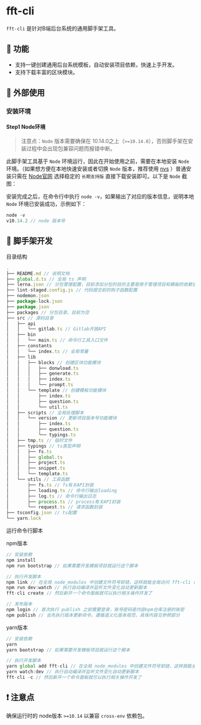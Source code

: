 # fft-cli

`fft-cli` 是针对B端后台系统的通用脚手架工具。

## 🌟 功能

- 支持一键创建通用后台系统模板，自动安装项目依赖，快速上手开发。
- 支持下载丰富的区块模块。

## 👐 外部使用

### 安装环境

#### Step1 Node环境

> 注意点：`Node` 版本需要确保在 10.14.0之上（`>=10.14.0`），否则脚手架在安装过程中会出现包兼容问题而报错中断。

此脚手架工具基于 `Node` 环境运行，因此在开始使用之前，需要在本地安装 `Node` 环境。（如果想方便在本地快速安装或者切换 `Node` 版本，推荐使用 [nvs](https://github.com/jasongin/nvs) ）普通安装只需在 [Node官网](https://nodejs.org/zh-cn/) 选择稳定的 `长期支持版` 直接下载安装即可。以下是 `Node` 截图：

安装完成之后，在命令行中执行 `node -v`，如果输出了对应的版本信息，说明本地 `Node` 环境已安装成功，示例如下：

```js
node -v
v10.14.2 // node 版本号
```

## 👷 脚手架开发

目录结构

```js
.
├── README.md // 说明文档
├── global.d.ts // 全局 ts 声明
├── lerna.json // 分包管理配置，目前添加分包的目的主要是用于管理项目和模板的依赖安装问题
├── lint-staged.config.js // 代码提交前的钩子函数配置
├── nodemon.json
├── package-lock.json
├── package.json
├── packages // 分包目录，目前为空
├── src // 源码目录
│   ├── api
│   │   └── gitlab.ts // Gitlab开放API
│   ├── bin
│   │   └── main.ts // 命令行工具入口文件
│   ├── constants
│   │   └── index.ts // 全局常量
│   ├── lib
│   │   ├── blocks // 创建区块功能模块
│   │   │   ├── donwload.ts
│   │   │   ├── generate.ts
│   │   │   ├── index.ts
│   │   │   └── prompt.ts
│   │   └── template // 创建模板功能模块
│   │       ├── index.ts
│   │       ├── question.ts
│   │       └── util.ts
│   ├── scripts // 全局处理脚本
│   │   └── version // 更新项目版本号功能模块
│   │       ├── index.ts
│   │       ├── question.ts
│   │       └── typings.ts
│   ├── tmp.ts // 临时文件
│   ├── typings // ts类型声明
│   │   ├── fs.ts
│   │   ├── global.ts
│   │   ├── project.ts
│   │   ├── snippet.ts
│   │   └── template.ts
│   └── utils // 工具函数
│       ├── fs.ts // fs有关API封装
│       ├── loading.ts // 命令行输出loading
│       ├── log.ts // 命令行输出日志
│       ├── process.ts // process有关API封装
│       └── request.ts // 请求函数封装
├── tsconfig.json // ts配置
└── yarn.lock

```

运行命令行脚本

npm版本

```js
// 安装依赖
npm install
npm run bootstrap // 如果需要开发模板项目就运行这个脚本

// 执行开发脚本
npm link // 在全局 node_modules 中创建文件符号软链，这样就能全局访问 fft-cli 命令了
npm run dev:watch // 执行自动编译并监听文件变化自动更新脚本
fft-cli create // 然后新开一个命令面板就可以执行相关操作开发了

// 发布版本
npm login // 首次执行 publish 之前需要登录，账号密码是内部npm仓库注册的账密
npm publish // 会先执行版本更新命令，遵循语义化版本规范，具体内容见参照部分

```

yarn版本

```js
// 安装依赖
yarn 
yarn bootstrap // 如果需要开发模板项目就运行这个脚本

// 执行开发脚本
yarn global add fft-cli // 在全局 node_modules 中创建文件符号软链，这样就能全局访问 fft-cli 命令了
yarn watch:dev // 执行自动编译并监听文件变化自动更新脚本
fft-cli -c // 然后新开一个命令面板就可以执行相关操作开发了
```

## ❗ 注意点

确保运行时的 node版本 `>=10.14` 以兼容 `cross-env` 依赖包。
